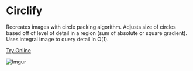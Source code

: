 # Circlify
Recreates images with circle packing algorithm. Adjusts size of circles based off of level of detail in a region (sum of absolute or square gradient). Uses integral image to query detail in O(1).

[Try Online](https://kodyjking.github.io/circlify/)

![Imgur](https://i.imgur.com/NGKX834.jpg)
